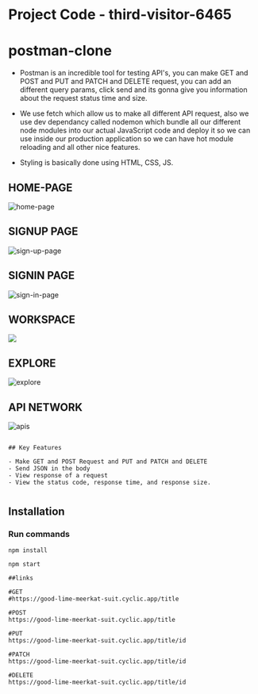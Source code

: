 # Project Code - third-visitor-6465

# postman-clone
* Postman is an incredible tool for testing API's, you can make GET and POST and PUT and PATCH and DELETE request, you can add an different query params, click send
  and its gonna give you information about the request status time and size.

* We use fetch which allow us to make all different API request, also we use dev dependancy called nodemon which bundle all our different node modules
  into our actual JavaScript code and deploy it so we can use inside our production application so we can have hot module reloading and all other nice features.

* Styling is basically done using HTML, CSS, JS.

## HOME-PAGE
![home-page](https://user-images.githubusercontent.com/115222789/221504151-151145c4-94a3-45bf-b6be-ef140a4a5f8e.png)

## SIGNUP PAGE
![sign-up-page](https://user-images.githubusercontent.com/115222789/221505320-e74fdbc3-a06b-4f08-80c0-0eda945dd5c7.png)

## SIGNIN PAGE
![sign-in-page](https://user-images.githubusercontent.com/115222789/221505354-a01d772b-1acb-46cb-89fe-abe209679f9a.png)

## WORKSPACE
<img style="text-align:center" src="https://user-images.githubusercontent.com/81709725/131958479-851518ec-f4a0-46ed-9475-beb933bccefc.png"/>

## EXPLORE
![explore](https://user-images.githubusercontent.com/115222789/221505380-1c3e6be6-853c-4a7b-b095-fe076aafbca8.png)

## API NETWORK
![apis](https://user-images.githubusercontent.com/115222789/221505397-3f71301c-237c-4dd3-8041-1e4189821011.png)

```````````````````````````````````````````````````````````````````````````````````````````````````````````````````````````````````````````````````````````

## Key Features

- Make GET and POST Request and PUT and PATCH and DELETE
- Send JSON in the body
- View response of a request
- View the status code, response time, and response size.

```````````````````````````````````````````````````````````````````````````````````````````````````````````````````````````````````````````````````````````
#
## Installation

### Run commands 
```console
npm install
```
```console
npm start
```
```````````````````````````````````````````````````````````````````````````````````````````````````````````````````````````````````````````````````````````
##links 

#GET
#https://good-lime-meerkat-suit.cyclic.app/title 

#POST
https://good-lime-meerkat-suit.cyclic.app/title

#PUT
https://good-lime-meerkat-suit.cyclic.app/title/id

#PATCH
https://good-lime-meerkat-suit.cyclic.app/title/id

#DELETE
https://good-lime-meerkat-suit.cyclic.app/title/id
